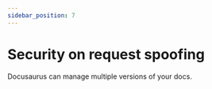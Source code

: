 ```yaml
---
sidebar_position: 7
---
```


# Security on request spoofing

Docusaurus can manage multiple versions of your docs.